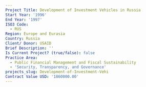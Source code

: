 ```yaml
---
Project Title: Development of Investment Vehicles in Russia
Start Year: '1996'
End Year: '1997'
ISO3 Code:
  - RUS
Region: Europe and Eurasia
Country: Russia
Client/ Donor: USAID
Brief Description: ''
Is Current Project? (true/false): false
Practice Area:
  - Public Financial Management and Fiscal Sustainability
  - 'Security, Transparency, and Governance'
projects_slug: Development-of-Investment-Vehi
Contract Value USD: '1860000.00'
---
```


